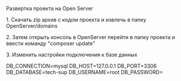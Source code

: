 <p>Развертка проекта на Open Server</p>

<p>1. Скачать zip архив с кодом проекта и извлечь в папку OpenServer/domains</p>
<p>2. Затем открыть консоль в OpenServer перейти в папку проекта и ввести команду "composer update"</p>
<p>3. Изменить настройки подключения к базе данных</p>
DB_CONNECTION=mysql
DB_HOST=127.0.0.1
DB_PORT=3306
DB_DATABASE=tech-sup
DB_USERNAME=root
DB_PASSWORD=

